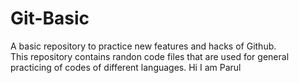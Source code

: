 # Git-Basic
A basic repository to practice new features and hacks of Github.
<br>
This repository contains randon code files that are used for general practicing of codes of different languages.
Hi I am Parul
